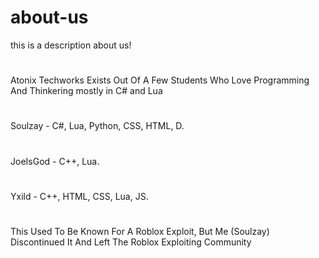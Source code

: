 # about-us
this is a description about us!
# 
Atonix Techworks Exists Out Of A Few Students Who Love Programming And Thinkering mostly in C# and Lua
# 
Soulzay - C#, Lua, Python, CSS, HTML, D.
# 
JoeIsGod - C++, Lua.
# 
Yxild - C++, HTML, CSS, Lua, JS.
#
This Used To Be Known For A Roblox Exploit, But Me (Soulzay) Discontinued It And Left The Roblox Exploiting Community
